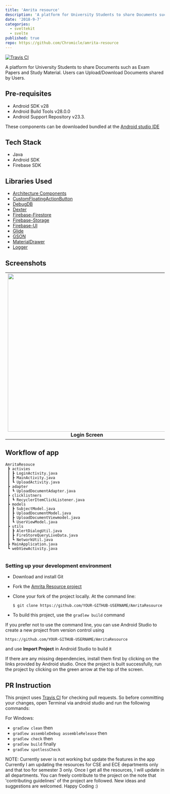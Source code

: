 ```yaml
---
title: 'Amrita resource'
description: 'A platform for University Students to share Documents such as Exam Papers and Study Material. Users can Upload/Download Documents shared by Users.'
date: '2018-9-7'
categories:
  - sveltekit
  - svelte
published: true
repo: https://github.com/Chromicle/amrita-resource
---
```



[![Travis CI](https://travis-ci.com/chromicle/AmritaResource.svg?branch=master)](https://travis-ci.com/chromicle/AmritaResource)


A platform for University Students to share Documents such as Exam Papers and Study Material. Users can Upload/Download Documents shared by Users.


## Pre-requisites

- Android SDK v28
- Android Build Tools v28.0.0
- Android Support Repository v23.3.

These components can be downloaded bundled at the [Android studio IDE](https://developer.android.com/studio)

## Tech Stack
- Java
- Android SDK
- Firebase SDK

## Libraries Used
- [Architecture Components](https://developer.android.com/topic/libraries/architecture/)
- [CustomFloatingActionButton](https://github.com/robertlevonyan/customFloatingActionButton)
- [DebugDB](https://github.com/amitshekhariitbhu/Android-Debug-Database)
- [Dexter](https://github.com/Karumi/Dexter)
- [Firebase-Firestore](https://firebase.google.com/docs/firestore/)
- [Firebase-Storage](https://firebase.google.com/docs/storage/)
- [Firebase-UI](https://firebase.google.com/docs/auth/android/firebaseui)
- [Glide](https://github.com/bumptech/glide) 
- [GSON](https://github.com/google/gson)
- [MaterialDrawer](https://github.com/mikepenz/MaterialDrawer)
- [Logger](https://github.com/orhanobut/logger)


## Screenshots
<table>
     <tr>
          <td><img height="500" src="https://user-images.githubusercontent.com/48018942/69048369-4bcbc500-0a23-11ea-8c98-6e3fd3ead6d3.jpg" /><br /><center><b>Login Screen</b></center></td>
          <td><img height="500" src="https://user-images.githubusercontent.com/48018942/69048366-4b332e80-0a23-11ea-9abd-29606d90a058.jpg" /><br /><center><b>Main Screen</b></center></td>
          <td><img height="500" src="https://user-images.githubusercontent.com/48018942/69048367-4b332e80-0a23-11ea-943b-139033dd3a86.jpg" /><br /><center><b>Upload Document screen</b></center></td>
     </tr>
</table>


## Workflow of app

```
AmritaResouce
 ┣ activies
 ┃ ┣ LoginActivity.java
 ┃ ┣ MainActivity.java
 ┃ ┗ UploadActivity.java
 ┣ adapter
 ┃ ┗ UploadDocumentAdapter.java
 ┣ clicklistners
 ┃ ┗ RecyclerItemClickListener.java
 ┣ models
 ┃ ┣ SubjectModel.java
 ┃ ┣ UploadDocumentModel.java
 ┃ ┣ UploadDocumentViewmodel.java
 ┃ ┗ UserViewModel.java
 ┣ utils
 ┃ ┣ AlertDialogUtil.java
 ┃ ┣ FireStoreQueryLiveData.java
 ┃ ┗ NetworkUtil.java
 ┣ MainApplication.java
 ┗ webViewActivity.java
 
 ```

### Setting up your development environment

- Download and install Git

- Fork the [Amrita Resource project](https://github.com/Chromicle/AmritaResource)

- Clone your fork of the project locally. At the command line:
    ```
    $ git clone https://github.com/YOUR-GITHUB-USERNAME/AmritaResource
    ```
- To build this project, use the `gradlew build` command

If you prefer not to use the command line, you can use Android Studio to create a new project from version control using
```
https://github.com/YOUR-GITHUB-USERNAME/AmritaResource
```
and use **Import Project** in Android Studio to build it

If there are any missing dependencies, install them first by clicking on the links provided by Android studio. Once the project is built successfully, run the project by clicking on the green arrow at the top of the screen.

## PR Instruction

This project uses [Travis CI](https://travis-ci.org/Chromicle/AmritaResource) for checking pull requests. So before committing your changes, open Terminal via android studio and run the following commands:

For Windows:  
- `gradlew clean` then  
- `gradlew assembleDebug assembleRelease` then  
- `gradlew check` then
- `gradlew build` finally
- `gradlew spotlessCheck`




NOTE: Currently sever is not working but update the features in the app
Currently I am updating the resources for CSE and ECE departments only and that too for semester 3 only. Once I get all the resources, I will update in all departments.
You can freely contribute to the project on the note that 'contributing guidelines' of the project are followed.
New ideas and suggestions are welcomed.
Happy Coding :)